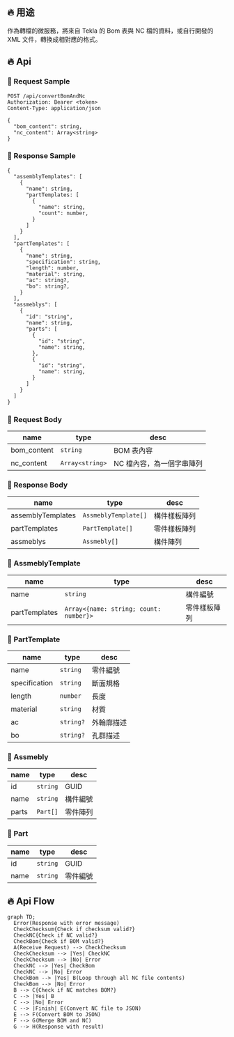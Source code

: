 ## 🔥 用途

作為轉檔的微服務，將來自 Tekla 的 Bom 表與 NC 檔的資料，或自行開發的 XML 文件，轉換成相對應的格式。

## 🔥 Api

### 🔶 Request Sample

```http
POST /api/convertBomAndNc
Authorization: Bearer <token>
Content-Type: application/json

{
  "bom_content": string,
  "nc_content": Array<string>
}
```

### 🔶 Response Sample

```http
{
  "assemblyTemplates": [
    {
      "name": string,
      "partTemplates: [
        {
          "name": string,
          "count": number,
        }
      ]
    }
  ],
  "partTemplates": [
    {
      "name": string,
      "specification": string,
      "length": number,
      "material": string,
      "ac": string?,
      "bo": string?,
    }
  ],
  "assmeblys": [
    {
      "id": "string",
      "name": string,
      "parts": [
        {
          "id": "string",
          "name": string,
        },
        {
          "id": "string",
          "name": string,
        }
      ]
    }
  ]
}
```

### 🔶 Request Body

| name        | type            | desc                      |
| ----------- | --------------- | ------------------------- |
| bom_content | `string`        | BOM 表內容                |
| nc_content  | `Array<string>` | NC 檔內容，為一個字串陣列 |

### 🔶 Response Body

| name              | type                 | desc         |
| ----------------- | -------------------- | ------------ |
| assemblyTemplates | `AssmeblyTemplate[]` | 構件樣板陣列 |
| partTemplates     | `PartTemplate[]`     | 零件樣板陣列 |
| assmeblys         | `Assmebly[]`         | 構件陣列     |

### 🔶 AssmeblyTemplate

| name          | type                                   | desc         |
| ------------- | -------------------------------------- | ------------ |
| name          | `string`                               | 構件編號     |
| partTemplates | `Array<{name: string; count: number}>` | 零件樣板陣列 |

### 🔶 PartTemplate

| name          | type      | desc       |
| ------------- | --------- | ---------- |
| name          | `string`  | 零件編號   |
| specification | `string`  | 斷面規格   |
| length        | `number`  | 長度       |
| material      | `string`  | 材質       |
| ac            | `string?` | 外輪廓描述 |
| bo            | `string?` | 孔群描述   |

### 🔶 Assmebly

| name  | type     | desc     |
| ----- | -------- | -------- |
| id    | `string` | GUID     |
| name  | `string` | 構件編號 |
| parts | `Part[]` | 零件陣列 |

### 🔶 Part

| name | type     | desc     |
| ---- | -------- | -------- |
| id   | `string` | GUID     |
| name | `string` | 零件編號 |

## 🔥 Api Flow

```mermaid
graph TD;
  Error(Response with error message)
  CheckChecksum{Check if checksum valid?}
  CheckNC{Check if NC valid?}
  CheckBom{Check if BOM valid?}
  A(Receive Request) --> CheckChecksum
  CheckChecksum --> |Yes| CheckNC
  CheckChecksum --> |No| Error
  CheckNC --> |Yes| CheckBom
  CheckNC --> |No| Error
  CheckBom --> |Yes| B(Loop through all NC file contents)
  CheckBom --> |No| Error
  B --> C{Check if NC matches BOM?}
  C --> |Yes| B
  C --> |No| Error
  C --> |Finish| E(Convert NC file to JSON)
  E --> F(Convert BOM to JSON)
  F --> G(Merge BOM and NC)
  G --> H(Response with result)
```
